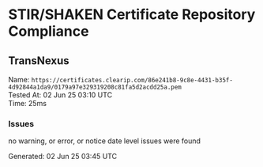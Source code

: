 # STIR/SHAKEN Certificate Repository Compliance

## TransNexus

Name: `https://certificates.clearip.com/86e241b8-9c8e-4431-b35f-4d92844a1da9/0179a97e329319208c81fa5d2acdd25a.pem`\
Tested At: 02 Jun 25 03:10 UTC\
Time: 25ms

### Issues

no warning, or error, or notice date level issues were found

Generated: 02 Jun 25 03:45 UTC